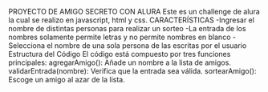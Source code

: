 PROYECTO DE AMIGO SECRETO CON ALURA
Este es un challenge de alura la cual se realizo en javascript, html y css. 
CARACTERÍSTICAS
-Ingresar el nombre de distintas personas para realizar un sorteo
-La entrada de los nombres solamente permite letras y no permite nombres en blanco
-Selecciona el nombre de una sola persona de las escritas por el usuario
Estructura del Código
El código está compuesto por tres funciones principales:
agregarAmigo(): Añade un nombre a la lista de amigos.
validarEntrada(nombre): Verifica que la entrada sea válida.
sortearAmigo(): Escoge un amigo al azar de la lista.
